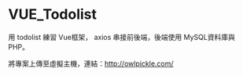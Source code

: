 # VUE_Todolist

用 todolist 練習 Vue框架， axios 串接前後端，後端使用 MySQL資料庫與 PHP。

將專案上傳至虛擬主機，連結：http://owlpickle.com/

